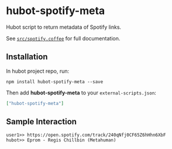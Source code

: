 # hubot-spotify-meta

Hubot script to return metadata of Spotify links.

See [`src/spotify.coffee`](src/spotify.coffee) for full documentation.

## Installation

In hubot project repo, run:

`npm install hubot-spotify-meta --save`

Then add **hubot-spotify-meta** to your `external-scripts.json`:

```json
["hubot-spotify-meta"]
```

## Sample Interaction

```
user1>> https://open.spotify.com/track/240qNfj0CF65Z6hHhn6XbF
hubot>> Eprom - Regis Chillbin (Metahuman)
```

